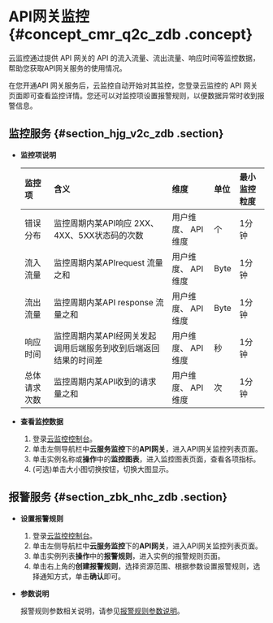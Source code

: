 # API网关监控 {#concept_cmr_q2c_zdb .concept}

云监控通过提供 API 网关的 API 的流入流量、流出流量、响应时间等监控数据，帮助您获取API网关服务的使用情况。

在您开通API 网关服务后，云监控自动开始对其监控，您登录云监控的 API 网关页面即可查看监控详情。您还可以对监控项设置报警规则，以便数据异常时收到报警信息。

## 监控服务 {#section_hjg_v2c_zdb .section}

-   **监控项说明** 

    |监控项|含义|维度|单位|最小监控粒度|
    |:--|:-|:-|:-|:-----|
    |错误分布|监控周期内某API响应 2XX、4XX、5XX状态码的次数|用户维度、 API维度|个|1分钟|
    |流入流量|监控周期内某APIrequest 流量之和|用户维度、 API维度|Byte|1分钟|
    |流出流量|监控周期内某API response 流量之和|用户维度、 API维度|Byte|1分钟|
    |响应时间|监控周期内某API经网关发起调用后端服务到收到后端返回结果的时间差|用户维度、 API维度|秒|1分钟|
    |总体请求次数|监控周期内某API收到的请求量之和|用户维度、 API维度|次|1分钟|

-   **查看监控数据** 
    1.  登录[云监控控制台](https://cms-intl.console.aliyun.com)。
    2.  单击左侧导航栏中**云服务监控**下的**API网关**，进入API网关监控列表页面。
    3.  单击实例名称或**操作**中的**监控图表**，进入监控图表页面，查看各项指标。
    4.  \(可选\)单击大小图切换按钮，切换大图显示。

## 报警服务 {#section_zbk_nhc_zdb .section}

-   **设置报警规则** 
    1.  登录[云监控控制台](https://cms-intl.console.aliyun.com)。
    2.  单击左侧导航栏中**云服务监控**下的**API网关**，进入API网关监控列表页面。
    3.  单击实例列表**操作**中的**报警规则**，进入实例的报警规则页面。
    4.  单击右上角的**创建报警规则**，选择资源范围、根据参数设置报警规则，选择通知方式，单击**确认**即可。
-   **参数说明** 

    报警规则参数相关说明，请参见[报警规则参数说明](intl.zh-CN/用户指南/报警服务/报警规则/报警规则参数说明.md#)。


